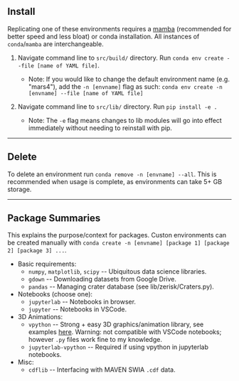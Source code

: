 ## Install

Replicating one of these environments requires a [mamba](https://mamba.readthedocs.io/en/latest/installation.html#fresh-install) (recommended for better speed and less bloat) or conda installation. All instances of `conda`/`mamba` are interchangeable.

1. Navigate command line to `src/build/` directory. Run `conda env create --file [name of YAML file]`.

	- Note: If you would like to change the default environment name (e.g. "mars4"), add the `-n [envname]` flag as such: `conda env create -n [envname] --file [name of YAML file]`

2. Navigate command line to `src/lib/` directory. Run `pip install -e .`

	- Note: The `-e` flag means changes to lib modules will go into effect immediately without needing to reinstall with pip.

---	
## Delete	
	
To delete an environment run `conda remove -n [envname] --all`. This is recommended when usage is complete, as environments can take 5+ GB storage.


---
## Package Summaries

This explains the purpose/context for packages. Custon environments can be created manually with `conda create -n [envname] [package 1] [package 2] [package 3] ...`.

- Basic requirements:
	- `numpy`, `matplotlib`, `scipy` -- Ubiquitous data science libraries.
	- `gdown` -- Downloading datasets from Google Drive.
	- `pandas` -- Managing crater database (see lib/zerisk/Craters.py).
- Notebooks (choose one):
	- `jupyterlab` -- Notebooks in browser.
	- `jupyter` -- Notebooks in VSCode.
- 3D Animations:
	- `vpython` -- Strong + easy 3D graphics/animation library, see examples [here](https://github.com/Humboldt-Penguin/Physics_Simulations). Warning: not compatible with VSCode notebooks; however `.py` files work fine to my knowledge.
	- `jupyterlab-vpython` -- Required if using vpython in jupyterlab notebooks.
- Misc:
	- `cdflib` -- Interfacing with MAVEN SWIA `.cdf` data.